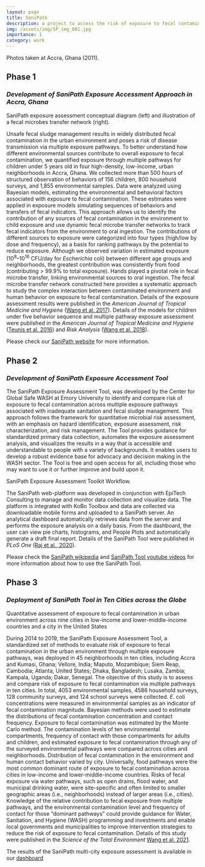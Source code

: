 ```yaml
---
layout: page
title: SaniPath
description: a project to access the risk of exposure to fecal contamination through multiple environmental pathways in urban communities
img: /assets/img/SP_img_001.jpg
importance: 1
category: work
---
```


<div class="row">
    <div class="col-sm mt-3 mt-md-0">
        <img class="img-fluid rounded z-depth-1" src="{{ '/assets/img/SP_Figure5.jpg' | relative_url }}" alt="" title="photo 1"/>
    </div>
    <div class="col-sm mt-3 mt-md-0">
        <img class="img-fluid rounded z-depth-1" src="{{ '/assets/img/SP_Figure6.jpg' | relative_url }}" alt="" title="photo 2"/>
    </div>
    <div class="col-sm mt-3 mt-md-0">
        <img class="img-fluid rounded z-depth-1" src="{{ '/assets/img/SP_Figure7.jpg' | relative_url }}" alt="" title="photo 3"/>
    </div>
</div>
<div class="caption">
    Photos taken at Accra, Ghana (2011).
</div>

## Phase 1
### *Development of SaniPath Exposure Accessment Approach in Accra, Ghana*

<div class="row justify-content-sm-center">
    <div class="col-sm-8 mt-3 mt-md-0">
        <img class="img-fluid rounded z-depth-1" src="{{ '/assets/img/SP_Figure1.png' | relative_url }}" alt="" title="SaniPath Conceptual Diagram"/>
    </div>
    <div class="col-sm-4 mt-3 mt-md-0">
        <img class="img-fluid rounded z-depth-1" src="{{ '/assets/img/SP_Figure2.png' | relative_url }}" alt="" title="Fecal Microbes Transfer Network"/>
    </div>
</div>
<div class="caption">
    SaniPath exposure assessment conceptual diagram (left) and illustration of a fecal microbes transfer network (right).
</div>

Unsafe fecal sludge management results in widely distributed fecal contamination in the urban environment and poses a risk of disease transmission via multiple exposure pathways. To better understand how different environmental sources contribute to overall exposure to fecal contamination, we quantified exposure through multiple pathways for children under 5 years old in four high-density, low-income, urban neighborhoods in Accra, Ghana. We collected more than 500 hours of structured observation of behaviors of 156 children, 800 household surveys, and 1,855 environmental samples. Data were analyzed using Bayesian models, estimating the environmental and behavioral factors associated with exposure to fecal contamination. These estimates were applied in exposure models simulating sequences of behaviors and transfers of fecal indicators. This approach allows us to identify the contribution of any sources of fecal contamination in the environment to child exposure and use dynamic fecal microbe transfer networks to track fecal indicators from the environment to oral ingestion. The contributions of different sources to exposure were categorized into four types (high/low by dose and frequency), as a basis for ranking pathways by the potential to reduce exposure. Although we observed variation in estimated exposure (10<sup>8</sup>–10<sup>16</sup> CFU/day for *Escherichia* coli) between different age groups and neighborhoods, the greatest contribution was consistently from food (contributing > 99.9% to total exposure). Hands played a pivotal role in fecal microbe transfer, linking environmental sources to oral ingestion. The fecal microbe transfer network constructed here provides a systematic approach to study the complex interaction between contaminated environment and human behavior on exposure to fecal contamination. Details of the exposure assessment results were published in the *American Journal of Tropical Medicine and Hygiene* (<a href="https://www.ajtmh.org/view/journals/tpmd/97/4/article-p1009.xml">Wang et al. 2017</a>). Details of the models for children under five behavior sequence and multiple pathway exposure assessment were published in the *American Journal of Tropical Medicine and Hygiene* (<a href="https://www.ajtmh.org/view/journals/tpmd/94/4/article-p920.xml">Teunis et al. 2016</a>) and *Risk Analysis* (<a href="https://onlinelibrary.wiley.com/doi/full/10.1111/risa.13146">Wang et al. 2018</a>).

Please check our <a href="https://www.sanipath.net/">SaniPath website</a> for more information.

## Phase 2
### *Development of SaniPath Exposure Accessment Tool*

The SaniPath Exposure Assessment Tool, was developed by the Center for Global Safe WASH at Emory University to identify and compare risk of exposure to fecal contamination across multiple exposure pathways associated with inadequate sanitation and fecal sludge management. This approach follows the framework for quantitative microbial risk assessment, with an emphasis on hazard identification, exposure assessment, risk characterization, and risk management. The Tool provides guidance for standardized primary data collection, automates the exposure assessment analysis, and visualizes the results in a way that is accessible and understandable to people with a variety of backgrounds. It enables users to develop a robust evidence base for advocacy and decision making in the WASH sector. The Tool is free and open access for all, including those who may want to use it or further improve and build upon it.

<div class="row">
    <div class="col-sm mt-3 mt-md-0">
        <img class="img-fluid rounded z-depth-1" src="{{ '/assets/img/SP_Figure3.jpg' | relative_url }}" alt="" title="example image"/>
    </div>
</div>
<div class="caption">
    SaniPath Exposure Assessment Toolkit Workflow.
</div>

The SaniPath web-platform was developed in conjunction with EpiTech Consulting to manage and monitor data collection and visualize data. The platform is integrated with KoBo Toolbox and data are collected via downloadable mobile forms and uploaded to a SaniPath server. An analytical dashboard automatically retrieves data from the server and performs the exposure analysis on a daily basis. From the dashboard, the user can view pie charts, histograms, and People Plots and automatically generate a draft final report. Details of the SaniPath Tool were published in *PLoS One* (<a href="https://journals.plos.org/plosone/article/comments?id=10.1371/journal.pone.0234364">Raj et al., 2020</a>).

Please check the <a href="https://sites.google.com/view/sanipathwiki">SaniPath wikipedia</a> and <a href="https://sites.google.com/view/sanipathwiki">SaniPath Tool youtube videos</a> for more information about how to use the SaniPath Tool.

## Phase 3
### *Deployment of SaniPath Tool in Ten Cities across the Globe*

<div class="row">
    <div class="col-sm mt-3 mt-md-0">
        <img class="img-fluid rounded z-depth-1" src="{{ '/assets/img/SP_Figure4.jpg' | relative_url }}" alt="" title="example image"/>
    </div>
</div>
<div class="caption">
    Quantitative assessment of exposure to fecal contamination in urban environment across nine cities in low-income and lower-middle-income countries and a city in the United States
</div>

During 2014 to 2019, the SaniPath Exposure Assessment Tool, a standardized set of methods to evaluate risk of exposure to fecal contamination in the urban environment through multiple exposure pathways, was deployed in 45 neighborhoods in ten cities, including Accra and Kumasi, Ghana; Vellore, India; Maputo, Mozambique; Siem Reap, Cambodia; Atlanta, United States; Dhaka, Bangladesh; Lusaka, Zambia; Kampala, Uganda; Dakar, Senegal. The objective of this study is to assess and compare risk of exposure to fecal contamination via multiple pathways in ten cities. In total, 4053 environmental samples, 4586 household surveys, 128 community surveys, and 124 school surveys were collected. *E.* coli concentrations were measured in environmental samples as an indicator of fecal contamination magnitude. Bayesian methods were used to estimate the distributions of fecal contamination concentration and contact frequency. Exposure to fecal contamination was estimated by the Monte Carlo method. The contamination levels of ten environmental compartments, frequency of contact with those compartments for adults and children, and estimated exposure to fecal contamination through any of the surveyed environmental pathways were compared across cities and neighborhoods. Distribution of fecal contamination in the environment and human contact behavior varied by city. Universally, food pathways were the most common dominant route of exposure to fecal contamination across cities in low-income and lower-middle-income countries. Risks of fecal exposure via water pathways, such as open drains, flood water, and municipal drinking water, were site-specific and often limited to smaller geographic areas (i.e., neighborhoods) instead of larger areas (i.e., cities). Knowledge of the relative contribution to fecal exposure from multiple pathways, and the environmental contamination level and frequency of contact for those “dominant pathways” could provide guidance for Water, Sanitation, and Hygiene (WASH) programming and investments and enable local governments and municipalities to improve intervention strategies to reduce the risk of exposure to fecal contamination. Details of this study were published in the *Science of the Total Environment* <a href="https://www.sciencedirect.com/science/article/pii/S0048969721063518">Wang et al. 2021</a>.

The results of the SaniPath multi-city exposure assessment is available in our <a href="https://www.sanipath.net/results-dashboard">dashboard</a>
